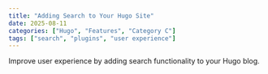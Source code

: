 ```yaml
---
title: "Adding Search to Your Hugo Site"
date: 2025-08-11
categories: ["Hugo", "Features", "Category C"]
tags: ["search", "plugins", "user experience"]
---
```


Improve user experience by adding search functionality to your Hugo blog.